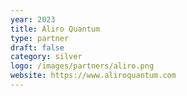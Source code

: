 ```yaml
---
year: 2023
title: Aliro Quantum
type: partner
draft: false
category: silver
logo: /images/partners/aliro.png
website: https://www.aliroquantum.com
---
```

